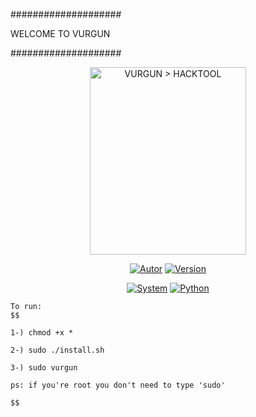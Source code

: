 ####################

WELCOME TO VURGUN

####################


<p align="center">
<a href="https://github.com/Notron00/Vurgun"><img width="250px" height="300px" src="https://cdn.discordapp.com/attachments/773208377358417940/893238721338556516/pngegg.png" title="VURGUN > HACKTOOL" >
</p>

<p align="center">
<a href="https://github.com/Notron00"><img title="Autor" src="https://img.shields.io/badge/Author-@Notron-blue?style=for-the-badge&logo=github"></a>
<a href=""><img title="Version" src="https://img.shields.io/badge/Version-1.1-red?style=for-the-badge&logo="></a>
</p>
<p align="center">
<a href=""><img title="System" src="https://img.shields.io/badge/Supported%20OS-Linux%20&%20termux-orange?style=for-the-badge&logo=linux"></a>
<a href="https://www.python.org/"><img title="Python" src="https://img.shields.io/badge/Python-3.9-yellow?style=for-the-badge&logo=python"></a>
</p>


```
To run:
$$

1-) chmod +x *

2-) sudo ./install.sh

3-) sudo vurgun

ps: if you're root you don't need to type 'sudo'

$$
```
